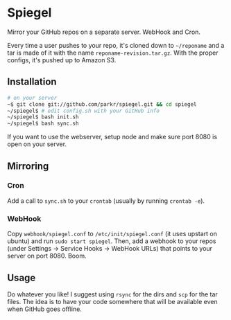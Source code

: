 # Spiegel

Mirror your GitHub repos on a separate server. WebHook and Cron.

Every time a user pushes to your repo, it's cloned down to `~/reponame` and a
tar is made of it with the name `reponame-revision.tar.gz`. With the proper
configs, it's pushed up to Amazon S3.

## Installation

```bash
# on your server
~$ git clone git://github.com/parkr/spiegel.git && cd spiegel
~/spiegel$ # edit config.sh with your GitHub info
~/spiegel$ bash init.sh
~/spiegel$ bash sync.sh
```

If you want to use the webserver, setup node and make sure port 8080 is open on
your server.

## Mirroring

### Cron

Add a call to `sync.sh` to your `crontab` (usually by running `crontab -e`).

### WebHook

Copy `webhook/spiegel.conf` to `/etc/init/spiegel.conf` (it uses upstart on
ubuntu) and run `sudo start spiegel`. Then, add a webhook to your repos (under
Settings -> Service Hooks -> WebHook URLs) that points to your server on port
8080. Boom.

## Usage

Do whatever you like! I suggest using `rsync` for the dirs and `scp` for the
tar files. The idea is to have your code somewhere that will be available even
when GitHub goes offline.
